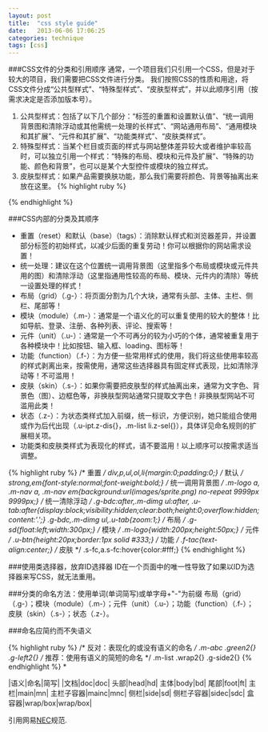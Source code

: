 ```yaml
---
layout: post
title:  "css style guide"
date:   2013-06-06 17:06:25
categories: technique
tags: [css]
---
```


###CSS文件的分类和引用顺序
通常，一个项目我们只引用一个CSS，但是对于较大的项目，我们需要把CSS文件进行分类。
我们按照CSS的性质和用途，将CSS文件分成“公共型样式”、“特殊型样式”、“皮肤型样式”，并以此顺序引用（按需求决定是否添加版本号）。

1.	公共型样式：包括了以下几个部分：“标签的重置和设置默认值”、“统一调用背景图和清除浮动或其他需统一处理的长样式”、“网站通用布局”、“通用模块和其扩展”、“元件和其扩展”、“功能类样式”、“皮肤类样式”。
2.	特殊型样式：当某个栏目或页面的样式与网站整体差异较大或者维护率较高时，可以独立引用一个样式：“特殊的布局、模块和元件及扩展”、“特殊的功能、颜色和背景”，也可以是某个大型控件或模块的独立样式。
3.	皮肤型样式：如果产品需要换肤功能，那么我们需要将颜色、背景等抽离出来放在这里。
{% highlight ruby %}
<link href="assets/css/global.css" rel="stylesheet" type="text/css"/>
<link href="assets/css/index.css" rel="stylesheet" type="text/css"/>
<link href="assets/css/skin.css" rel="stylesheet" type="text/css"/>
{% endhighlight %}


###CSS内部的分类及其顺序
-	重置（reset）和默认（base）（tags）：消除默认样式和浏览器差异，并设置部分标签的初始样式，以减少后面的重复劳动！你可以根据你的网站需求设置！
-	统一处理：建议在这个位置统一调用背景图（这里指多个布局或模块或元件共用的图）和清除浮动（这里指通用性较高的布局、模块、元件内的清除）等统一设置处理的样式！
-	布局（grid）（.g-）：将页面分割为几个大块，通常有头部、主体、主栏、侧栏、尾部等！
-	模块（module）（.m-）：通常是一个语义化的可以重复使用的较大的整体！比如导航、登录、注册、各种列表、评论、搜索等！
-	元件（unit）（.u-）：通常是一个不可再分的较为小巧的个体，通常被重复用于各种模块中！比如按钮、输入框、loading、图标等！
-	功能（function）（.f-）：为方便一些常用样式的使用，我们将这些使用率较高的样式剥离出来，按需使用，通常这些选择器具有固定样式表现，比如清除浮动等！不可滥用！
-	皮肤（skin）（.s-）：如果你需要把皮肤型的样式抽离出来，通常为文字色、背景色（图）、边框色等，非换肤型网站通常只提取文字色！非换肤型网站不可滥用此类！
-	状态（.z-）：为状态类样式加入前缀，统一标识，方便识别，她只能组合使用或作为后代出现（.u-ipt.z-dis{}，.m-list li.z-sel{}），具体详见命名规则的扩展相关项。
-	功能类和皮肤类样式为表现化的样式，请不要滥用！以上顺序可以按需求适当调整。

{% highlight ruby %}
/* 重置 */
div,p,ul,ol,li{margin:0;padding:0;}
/* 默认 */
strong,em{font-style:normal;font-weight:bold;}
/* 统一调用背景图 */
.m-logo a,
.m-nav a,
.m-nav em{background:url(images/sprite.png) no-repeat 9999px 9999px;}
/* 统一清除浮动 */
.g-bdc:after,.m-dimg ul:after,
.u-tab:after{display:block;visibility:hidden;clear:both;height:0;overflow:hidden;content:'.';}
.g-bdc,.m-dimg ul,.u-tab{zoom:1;}
/* 布局 */
.g-sd{float:left;width:300px;}
/* 模块 */
.m-logo{width:200px;height:50px;}
/* 元件 */
.u-btn{height:20px;border:1px solid #333;}
/* 功能 */
.f-tac{text-align:center;}
/* 皮肤 */
.s-fc,a.s-fc:hover{color:#fff;}
{% endhighlight %}

###使用类选择器，放弃ID选择器
ID在一个页面中的唯一性导致了如果以ID为选择器来写CSS，就无法重用。

###分类的命名方法：使用单词(单词简写)或单字母+"-"为前缀
布局（grid）（.g-）；模块（module）（.m-）；元件（unit）（.u-）；功能（function）（.f-）；皮肤（skin）（.s-）；状态（.z-）。

###命名应简约而不失语义

{% highlight ruby %}
/* 反对：表现化的或没有语义的命名 */
.m-abc .green2{}
.g-left2{}
/* 推荐：使用有语义的简短的命名 */
.m-list .wrap2{}
.g-side2{}
{% endhighlight %}
*

|语义|命名|简写|
|文档|doc|doc|
头部|head|hd|
主体|body|bd|
尾部|foot|ft|
主栏|main|mn|
主栏子容器|mainc|mnc|
侧栏|side|sd|
侧栏子容器|sidec|sdc|
盒容器|wrap/box|wrap/box|

引用网易[NEC][nec]规范.


[nec]:    http://nec.netease.com
